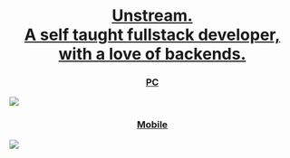 <a href="https://github.com/wont-stream/wont-stream/pull/2">
<h1 align=center>Unstream.<br>A self taught fullstack developer, with a love of backends.</h1>

<p align="center">
  <h3 align=center>PC</h3>
<img src="https://raw.githubusercontent.com/wont-stream/wont-stream/main/lighthouse_results/website/desktop/pagespeed.svg"/>
  <h3 align=center>Mobile</h3>
<img src="https://raw.githubusercontent.com/wont-stream/wont-stream/main/lighthouse_results/website/mobile/pagespeed.svg"/>
</p>
</a>
